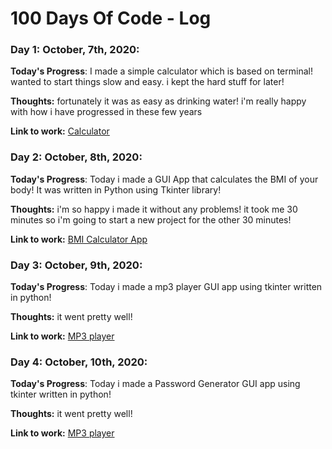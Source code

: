 # 100 Days Of Code - Log

### Day 1: October, 7th, 2020:


**Today's Progress**: I made a simple calculator which is based on terminal! wanted to start things slow and easy. i kept the hard stuff for later!

**Thoughts:** fortunately it was as easy as drinking water! i'm really happy with how i have progressed in these few years

**Link to work:** [Calculator](https://github.com/EXxZAM/100DaysOfCode/tree/master/%23Day_1)


### Day 2: October, 8th, 2020:


**Today's Progress**: Today i made a GUI App that calculates the BMI of your body! It was written in Python using Tkinter library!

**Thoughts:** i'm so happy i made it without any problems! it took me 30 minutes so i'm going to start a new project for the other 30 minutes!

**Link to work:** [BMI Calculator App](https://github.com/EXxZAM/100DaysOfCode/tree/master/%23Day_2)


### Day 3: October, 9th, 2020:


**Today's Progress**: Today i made a mp3 player GUI app using tkinter written in python!

**Thoughts:** it went pretty well!

**Link to work:** [MP3 player](https://github.com/EXxZAM/100DaysOfCode/tree/master/%23Day_3)


### Day 4: October, 10th, 2020:


**Today's Progress**: Today i made a Password Generator GUI app using tkinter written in python!

**Thoughts:** it went pretty well!

**Link to work:** [MP3 player](https://github.com/EXxZAM/100DaysOfCode/tree/master/%23Day_4)
